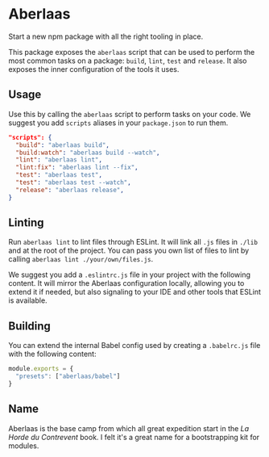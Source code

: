 # Aberlaas

Start a new npm package with all the right tooling in place.

This package exposes the `aberlaas` script that can be used to perform the most
common tasks on a package: `build`, `lint`, `test` and `release`. It also
exposes the inner configuration of the tools it uses.

## Usage

Use this by calling the `aberlaas` script to perform tasks on your code. We
suggest you add `scripts` aliases in your `package.json` to run them.

```json
"scripts": {
  "build": "aberlaas build",
  "build:watch": "aberlaas build --watch",
  "lint": "aberlaas lint",
  "lint:fix": "aberlaas lint --fix",
  "test": "aberlaas test",
  "test": "aberlaas test --watch",
  "release": "aberlaas release",
}
```

## Linting

Run `aberlaas lint` to lint files through ESLint. It will link all `.js` files
in `./lib` and at the root of the project. You can pass you own list of files to
lint by calling `aberlaas lint ./your/own/files.js`.

We suggest you add a `.eslintrc.js` file in your project with the following
content. It will mirror the Aberlaas configuration locally, allowing you to
extend it if needed, but also signaling to your IDE and other tools that ESLint
is available.

## Building

You can extend the internal Babel config used by creating a `.babelrc.js` file
with the following content:

```javascript
module.exports = {
  "presets": ["aberlaas/babel"]
}
```

## Name

Aberlaas is the base camp from which all great expedition start in the _La Horde
du Contrevent_ book. I felt it's a great name for a bootstrapping kit for
modules.
